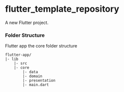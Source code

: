 # flutter_template_repository

A new Flutter project.

### Folder Structure
Flutter app the core folder structure

```
flutter-app/
|- lib
	|- src
	|- core
		|- data
		|- domain
		|- presentation
		|- main.dart
```
